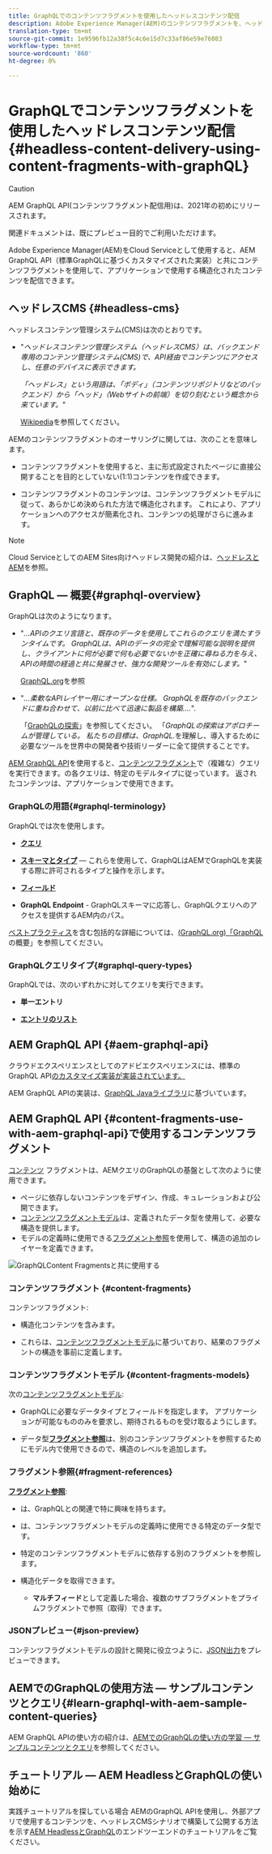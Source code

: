 ```yaml
---
title: GraphQLでのコンテンツフラグメントを使用したヘッドレスコンテンツ配信
description: Adobe Experience Manager(AEM)のコンテンツフラグメントを、ヘッドレスコンテンツ配信用のGraphQLとのCloud Serviceとして使用する方法を説明します。
translation-type: tm+mt
source-git-commit: 1e9596fb12a38f5c4c6e15d7c33af86e59e76083
workflow-type: tm+mt
source-wordcount: '860'
ht-degree: 0%

---
```



# GraphQLでコンテンツフラグメントを使用したヘッドレスコンテンツ配信{#headless-content-delivery-using-content-fragments-with-graphQL}

>[!CAUTION]
>
>AEM GraphQL API(コンテンツフラグメント配信用)は、2021年の初めにリリースされます。
>
>関連ドキュメントは、既にプレビュー目的でご利用いただけます。

Adobe Experience Manager(AEM)をCloud Serviceとして使用すると、AEM GraphQL API（標準GraphQLに基づくカスタマイズされた実装）と共にコンテンツフラグメントを使用して、アプリケーションで使用する構造化されたコンテンツを配信できます。

## ヘッドレスCMS {#headless-cms}

ヘッドレスコンテンツ管理システム(CMS)は次のとおりです。

* &quot;*ヘッドレスコンテンツ管理システム（ヘッドレスCMS）は、バックエンド専用のコンテンツ管理システム(CMS)で、API経由でコンテンツにアクセスし、任意のデバイスに表示できます。*

   *「ヘッドレス」という用語は、「ボディ」（コンテンツリポジトリなどのバックエンド）から「ヘッド」（Webサイトの前端）を切り刻むという概念から来ています。*&quot;

   [Wikipedia](https://en.wikipedia.org/wiki/Headless_content_management_system)を参照してください。

AEMのコンテンツフラグメントのオーサリングに関しては、次のことを意味します。

* コンテンツフラグメントを使用すると、主に形式設定されたページに直接公開することを目的としていない(1:1)コンテンツを作成できます。

* コンテンツフラグメントのコンテンツは、コンテンツフラグメントモデルに従って、あらかじめ決められた方法で構造化されます。 これにより、アプリケーションへのアクセスが簡素化され、コンテンツの処理がさらに進みます。

>[!NOTE]
>
>Cloud ServiceとしてのAEM Sites向けヘッドレス開発の紹介は、[ヘッドレスとAEM](/help/implementing/developing/headless/introduction.md)を参照。

## GraphQL — 概要{#graphql-overview}

GraphQLは次のようになります。

* &quot;*...APIのクエリ言語と、既存のデータを使用してこれらのクエリを満たすランタイムです。 GraphQLは、APIのデータの完全で理解可能な説明を提供し、クライアントに何が必要で何も必要でないかを正確に尋ねる力を与え、APIの時間の経過と共に発展させ、強力な開発ツールを有効にします。*&quot;

   [GraphQL.org](https://graphql.org)を参照

* &quot;*...柔軟なAPIレイヤー用にオープンな仕様。 GraphQLを既存のバックエンドに重ね合わせて、以前に比べて迅速に製品を構築….*&quot;.

   「[GraphQLの探索](https://www.graphql.com)」を参照してください。 「*GraphQLの探索はアポロチームが管理している。 私たちの目標は、GraphQL.*&#x200B;を理解し、導入するために必要なツールを世界中の開発者や技術リーダーに全て提供することです。

[AEM GraphQL API](#aem-graphql-api)を使用すると、[コンテンツフラグメント](/help/assets/content-fragments/content-fragments.md)で（複雑な）クエリを実行できます。の各クエリは、特定のモデルタイプに従っています。 返されたコンテンツは、アプリケーションで使用できます。

### GraphQLの用語{#graphql-terminology}

GraphQLでは次を使用します。

* **[クエリ](https://graphql.org/learn/queries/)**

* **[スキーマとタイプ](https://graphql.org/learn/schema/)**  — これらを使用して、GraphQLはAEMでGraphQLを実装する際に許可されるタイプと操作を示します。

* **[フィールド](https://graphql.org/learn/queries/#fields)**

* **GraphQL Endpoint**  - GraphQLスキーマに応答し、GraphQLクエリへのアクセスを提供するAEM内のパス。

[ベストプラクティス](https://graphql.org/learn/best-practices/)を含む包括的な詳細については、[(GraphQL.org)「GraphQL](https://graphql.org/learn/)の概要」を参照してください。

### GraphQLクエリタイプ{#graphql-query-types}

GraphQLでは、次のいずれかに対してクエリを実行できます。

* **単一エントリ**

* **[エントリのリスト](https://graphql.org/learn/schema/#lists-and-non-null)**

## AEM GraphQL API {#aem-graphql-api}

クラウドエクスペリエンスとしてのアドビエクスペリエンスには、標準のGraphQL API[のカスタマイズ実装が実装されています。](/help/assets/content-fragments/graphql-api-content-fragments.md)

AEM GraphQL APIの実装は、[GraphQL Javaライブラリ](https://graphql.org/code/#java)に基づいています。

## AEM GraphQL API {#content-fragments-use-with-aem-graphql-api}で使用するコンテンツフラグメント

[コンテンツ](#content-fragments) フラグメントは、AEMクエリのGraphQLの基盤として次のように使用できます。

* ページに依存しないコンテンツをデザイン、作成、キュレーションおよび公開できます。
* [コンテンツフラグメントモデル](#content-fragments-models)は、定義されたデータ型を使用して、必要な構造を提供します。
* モデルの定義時に使用できる[フラグメント参照](#fragment-references)を使用して、構造の追加のレイヤーを定義できます。

![GraphQLContent Fragmentsと共に使用する](assets/cfm-nested-01.png "コンテンツフラグメント（GraphQLで使用）")

### コンテンツフラグメント {#content-fragments}

コンテンツフラグメント:

* 構造化コンテンツを含みます。

* これらは、[コンテンツフラグメントモデル](#content-fragments-models)に基づいており、結果のフラグメントの構造を事前に定義します。

### コンテンツフラグメントモデル {#content-fragments-models}

次の[コンテンツフラグメントモデル](/help/assets/content-fragments/content-fragments-models.md):

* GraphQLに必要なデータタイプとフィールドを指定します。 アプリケーションが可能なもののみを要求し、期待されるものを受け取るようにします。

* データ型&#x200B;**[フラグメント参照](#fragment-references)**&#x200B;は、別のコンテンツフラグメントを参照するためにモデル内で使用できるので、構造のレベルを追加します。

### フラグメント参照{#fragment-references}

**[フラグメント参照](/help/assets/content-fragments/content-fragments-models.md#fragment-reference-nested-fragments)**:

* は、GraphQLとの関連で特に興味を持ちます。

* は、コンテンツフラグメントモデルの定義時に使用できる特定のデータ型です。

* 特定のコンテンツフラグメントモデルに依存する別のフラグメントを参照します。

* 構造化データを取得できます。

   * **マルチフィード**&#x200B;として定義した場合、複数のサブフラグメントをプライムフラグメントで参照（取得）できます。

### JSONプレビュー{#json-preview}

コンテンツフラグメントモデルの設計と開発に役立つように、[JSON出力](/help/assets/content-fragments/content-fragments-json-preview.md)をプレビューできます。

## AEMでのGraphQLの使用方法 — サンプルコンテンツとクエリ{#learn-graphql-with-aem-sample-content-queries}

AEM GraphQL APIの使い方の紹介は、[AEMでのGraphQLの使い方の学習 — サンプルコンテンツとクエリ](/help/assets/content-fragments/content-fragments-graphql-samples.md)を参照してください。

## チュートリアル — AEM HeadlessとGraphQLの使い始めに

実践チュートリアルを探している場合 AEMのGraphQL APIを使用し、外部アプリで使用するコンテンツを、ヘッドレスCMSシナリオで構築して公開する方法を示す[AEM HeadlessとGraphQL](https://experienceleague.adobe.com/docs/experience-manager-learn/getting-started-with-aem-headless/graphql/overview.html)のエンドツーエンドのチュートリアルをご覧ください。